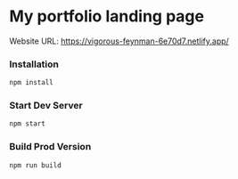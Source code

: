# My portfolio landing page

Website URL: https://vigorous-feynman-6e70d7.netlify.app/

### Installation

```sh
npm install
```

### Start Dev Server

```sh
npm start
```

### Build Prod Version

```sh
npm run build
```


